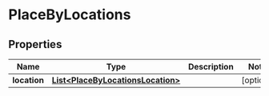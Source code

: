 
# PlaceByLocations

## Properties
Name | Type | Description | Notes
------------ | ------------- | ------------- | -------------
**location** | [**List&lt;PlaceByLocationsLocation&gt;**](PlaceByLocationsLocation.md) |  |  [optional]



